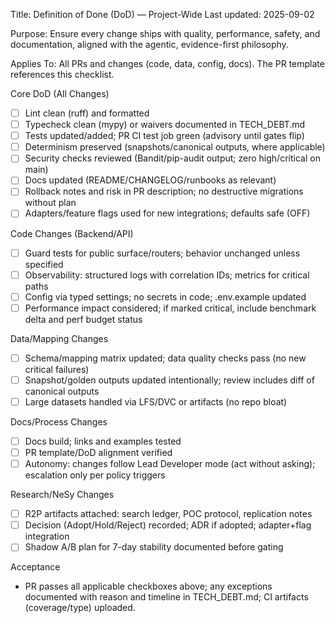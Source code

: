 Title: Definition of Done (DoD) — Project-Wide
Last updated: 2025-09-02

Purpose: Ensure every change ships with quality, performance, safety, and documentation, aligned with the agentic, evidence-first philosophy.

Applies To: All PRs and changes (code, data, config, docs). The PR template references this checklist.

Core DoD (All Changes)
- [ ] Lint clean (ruff) and formatted
- [ ] Typecheck clean (mypy) or waivers documented in TECH_DEBT.md
- [ ] Tests updated/added; PR CI test job green (advisory until gates flip)
- [ ] Determinism preserved (snapshots/canonical outputs, where applicable)
- [ ] Security checks reviewed (Bandit/pip-audit output; zero high/critical on main)
- [ ] Docs updated (README/CHANGELOG/runbooks as relevant)
- [ ] Rollback notes and risk in PR description; no destructive migrations without plan
- [ ] Adapters/feature flags used for new integrations; defaults safe (OFF)

Code Changes (Backend/API)
- [ ] Guard tests for public surface/routers; behavior unchanged unless specified
- [ ] Observability: structured logs with correlation IDs; metrics for critical paths
- [ ] Config via typed settings; no secrets in code; .env.example updated
- [ ] Performance impact considered; if marked critical, include benchmark delta and perf budget status

Data/Mapping Changes
- [ ] Schema/mapping matrix updated; data quality checks pass (no new critical failures)
- [ ] Snapshot/golden outputs updated intentionally; review includes diff of canonical outputs
- [ ] Large datasets handled via LFS/DVC or artifacts (no repo bloat)

Docs/Process Changes
- [ ] Docs build; links and examples tested
- [ ] PR template/DoD alignment verified
 - [ ] Autonomy: changes follow Lead Developer mode (act without asking); escalation only per policy triggers

Research/NeSy Changes
- [ ] R2P artifacts attached: search ledger, POC protocol, replication notes
- [ ] Decision (Adopt/Hold/Reject) recorded; ADR if adopted; adapter+flag integration
- [ ] Shadow A/B plan for 7-day stability documented before gating

Acceptance
- PR passes all applicable checkboxes above; any exceptions documented with reason and timeline in TECH_DEBT.md; CI artifacts (coverage/type) uploaded.
